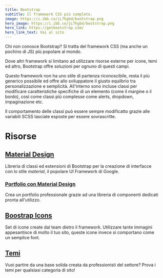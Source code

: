 ```yaml
---
title: Bootstrap
subtitle: Il framework CSS più completo.
image: https://i.ibb.co/jL7hgbd/bootstrap.png
hero_image: https://i.ibb.co/jL7hgbd/bootstrap.png
hero_link: https://getbootstrap.com/
hero_link_text: Vai al sito
---
```


Chi non conosce Bootstrap? Si tratta del framework CSS (ma anche un pochino di JS) più popolare al mondo.

Dove altri framework si limitano ad utilizzare risorse esterne per icone, temi ed altro, Bootstrap offre soluzioni per ognuno di questi campi.

Questo framework non ha uno stile di partenza riconoscibile, resta il più generico possibile ed offre allo sviluppatore il giusto equilbrio tra personalizzazione e semplicità. All'interno sono incluse classi per modificare caratteristiche specifiche di un elemento (come il margine o il bordo), così come classi più complesse come alerts, dropdown, impaginazione etc.

Il comportamento delle classi può essere sempre modificatto grazie alle variabili SCSS lasciate esposte per essere sovrascritte.

# Risorse

## [Material Design](https://mdbootstrap.com/)

Libreria di classi ed estensioni di Bootstrap per la creazione di interfacce con lo stile _material_, il popolare UI Framework di Google.

### [Portfolio con Material Design](https://mdbootstrap.com/education/bootstrap/portfolio-lesson-1/)

Crea un portfolio professionale grazie ad una libreria di componenti dedicati pronta all'utilizzo.

## [Boostrap Icons](https://icons.getbootstrap.com/)

Set di icone create dal team dietro il framework. Utilizzare tante immagini appesantisce di molto il tuo sito, queste icone invece si comportano come un semplice font.

## [Temi](https://themes.getbootstrap.com/)

Vuoi partire da una base solida creata da professionisti del settore? Prova i temi per qualsiasi categoria di sito!